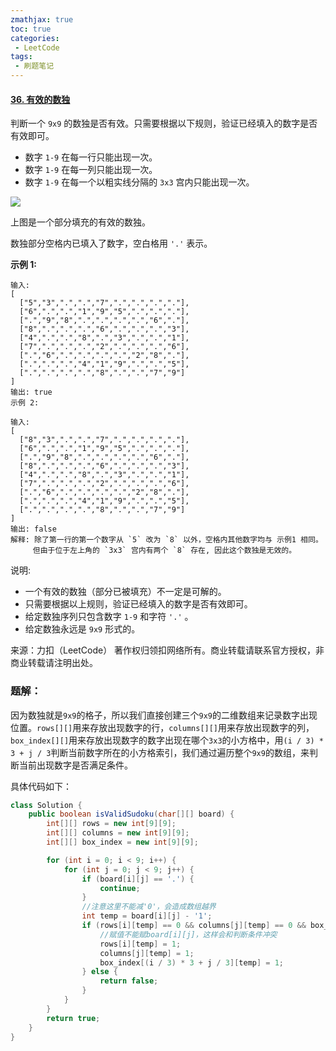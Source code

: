 ```yaml
---
zmathjax: true
toc: true
categories:
 - LeetCode
tags:
 - 刷题笔记
---
```


#### [36. 有效的数独](https://leetcode-cn.com/problems/valid-sudoku/)

判断一个 `9x9` 的数独是否有效。只需要根据以下规则，验证已经填入的数字是否有效即可。

- 数字 `1-9` 在每一行只能出现一次。
- 数字 `1-9` 在每一列只能出现一次。
- 数字 `1-9` 在每一个以粗实线分隔的 `3x3` 宫内只能出现一次。

![](https://upload.wikimedia.org/wikipedia/commons/thumb/f/ff/Sudoku-by-L2G-20050714.svg/250px-Sudoku-by-L2G-20050714.svg.png)

上图是一个部分填充的有效的数独。

数独部分空格内已填入了数字，空白格用 `'.'` 表示。

<!--more-->

**示例 1:**

```
输入:
[
  ["5","3",".",".","7",".",".",".","."],
  ["6",".",".","1","9","5",".",".","."],
  [".","9","8",".",".",".",".","6","."],
  ["8",".",".",".","6",".",".",".","3"],
  ["4",".",".","8",".","3",".",".","1"],
  ["7",".",".",".","2",".",".",".","6"],
  [".","6",".",".",".",".","2","8","."],
  [".",".",".","4","1","9",".",".","5"],
  [".",".",".",".","8",".",".","7","9"]
]
输出: true
示例 2:

输入:
[
  ["8","3",".",".","7",".",".",".","."],
  ["6",".",".","1","9","5",".",".","."],
  [".","9","8",".",".",".",".","6","."],
  ["8",".",".",".","6",".",".",".","3"],
  ["4",".",".","8",".","3",".",".","1"],
  ["7",".",".",".","2",".",".",".","6"],
  [".","6",".",".",".",".","2","8","."],
  [".",".",".","4","1","9",".",".","5"],
  [".",".",".",".","8",".",".","7","9"]
]
输出: false
解释: 除了第一行的第一个数字从 `5` 改为 `8` 以外，空格内其他数字均与 示例1 相同。
     但由于位于左上角的 `3x3` 宫内有两个 `8` 存在, 因此这个数独是无效的。
```

说明:

- 一个有效的数独（部分已被填充）不一定是可解的。
- 只需要根据以上规则，验证已经填入的数字是否有效即可。
- 给定数独序列只包含数字 `1-9` 和字符 `'.'` 。
- 给定数独永远是 `9x9` 形式的。

来源：力扣（LeetCode）
著作权归领扣网络所有。商业转载请联系官方授权，非商业转载请注明出处。

### 题解：

因为数独就是`9x9`的格子，所以我们直接创建三个`9x9`的二维数组来记录数字出现位置。`rows[][]`用来存放出现数字的行，`columns[][]`用来存放出现数字的列，`box_index[][]`用来存放出现数字的数字出现在哪个`3x3`的小方格中，用`(i / 3) * 3 + j / 3`判断当前数字所在的小方格索引，我们通过遍历整个`9x9`的数组，来判断当前出现数字是否满足条件。

具体代码如下：

```java
class Solution {
    public boolean isValidSudoku(char[][] board) {
        int[][] rows = new int[9][9];
        int[][] columns = new int[9][9];
        int[][] box_index = new int[9][9];

        for (int i = 0; i < 9; i++) {
            for (int j = 0; j < 9; j++) {
                if (board[i][j] == '.') {
                    continue;
                }
                //注意这里不能减'0'，会造成数组越界
                int temp = board[i][j] - '1';
                if (rows[i][temp] == 0 && columns[j][temp] == 0 && box_index[(i / 3) * 3 + j / 3][temp] == 0) {
                    //赋值不能赋board[i][j]，这样会和判断条件冲突
                    rows[i][temp] = 1;
                    columns[j][temp] = 1;
                    box_index[(i / 3) * 3 + j / 3][temp] = 1;
                } else {
                    return false;
                }
            }
        }
        return true;
    }
}

```

